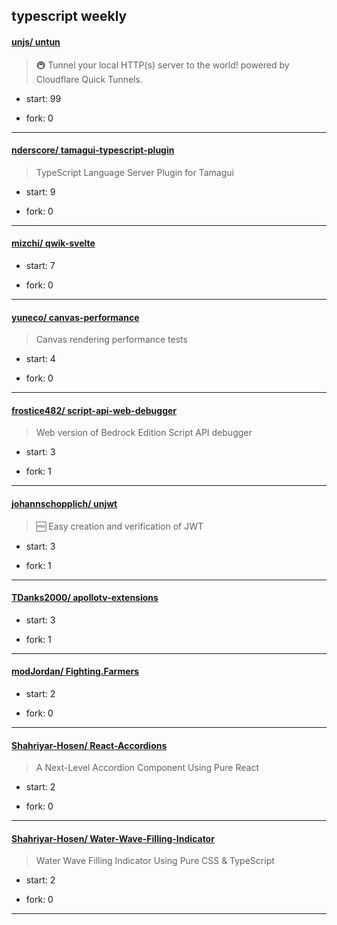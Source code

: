 ## typescript weekly

#### [unjs/ untun](https://github.com/unjs/untun)
>  🚇 Tunnel your local HTTP(s) server to the world! powered by  Cloudflare Quick Tunnels.
+ start: 99
+ fork: 0
---
#### [nderscore/ tamagui-typescript-plugin](https://github.com/nderscore/tamagui-typescript-plugin)
>  TypeScript Language Server Plugin for Tamagui
+ start: 9
+ fork: 0
---
#### [mizchi/ qwik-svelte](https://github.com/mizchi/qwik-svelte)
>  
+ start: 7
+ fork: 0
---
#### [yuneco/ canvas-performance](https://github.com/yuneco/canvas-performance)
>  Canvas rendering performance tests
+ start: 4
+ fork: 0
---
#### [frostice482/ script-api-web-debugger](https://github.com/frostice482/script-api-web-debugger)
>  Web version of Bedrock Edition Script API debugger
+ start: 3
+ fork: 1
---
#### [johannschopplich/ unjwt](https://github.com/johannschopplich/unjwt)
>  🆓 Easy creation and verification of JWT
+ start: 3
+ fork: 1
---
#### [TDanks2000/ apollotv-extensions](https://github.com/TDanks2000/apollotv-extensions)
>  
+ start: 3
+ fork: 1
---
#### [modJordan/ Fighting.Farmers](https://github.com/modJordan/Fighting.Farmers)
>  
+ start: 2
+ fork: 0
---
#### [Shahriyar-Hosen/ React-Accordions](https://github.com/Shahriyar-Hosen/React-Accordions)
>  A Next-Level Accordion Component Using Pure React
+ start: 2
+ fork: 0
---
#### [Shahriyar-Hosen/ Water-Wave-Filling-Indicator](https://github.com/Shahriyar-Hosen/Water-Wave-Filling-Indicator)
>  Water Wave Filling Indicator Using Pure CSS & TypeScript
+ start: 2
+ fork: 0
---